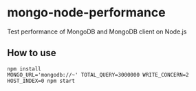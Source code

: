 # mongo-node-performance
Test performance of MongoDB and MongoDB client on Node.js 

## How to use

```
npm install
MONGO_URL='mongodb://~' TOTAL_QUERY=3000000 WRITE_CONCERN=2 HOST_INDEX=0 npm start
```
